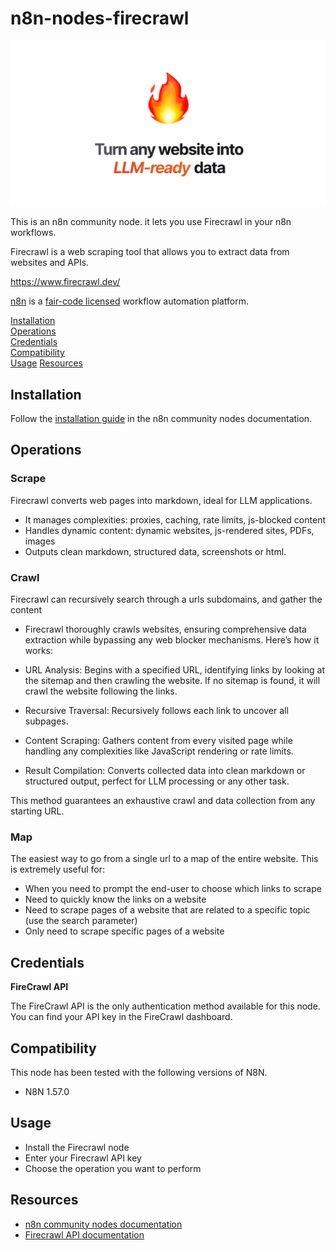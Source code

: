 # n8n-nodes-firecrawl
![](./firecrawl.png)

This is an n8n community node. it lets you use Firecrawl in your n8n workflows.

Firecrawl is a web scraping tool that allows you to extract data from websites and APIs.

https://www.firecrawl.dev/

[n8n](https://n8n.io/) is a [fair-code licensed](https://docs.n8n.io/reference/license/) workflow automation platform.

[Installation](#installation)  
[Operations](#operations)  
[Credentials](#credentials)   
[Compatibility](#compatibility)  
[Usage](#usage) 
[Resources](#resources)  

## Installation

Follow the [installation guide](https://docs.n8n.io/integrations/community-nodes/installation/) in the n8n community nodes documentation.

## Operations

### Scrape

Firecrawl converts web pages into markdown, ideal for LLM applications.

- It manages complexities: proxies, caching, rate limits, js-blocked content
- Handles dynamic content: dynamic websites, js-rendered sites, PDFs, images
- Outputs clean markdown, structured data, screenshots or html.

### Crawl

Firecrawl can recursively search through a urls subdomains, and gather the content

- Firecrawl thoroughly crawls websites, ensuring comprehensive data extraction while bypassing any web blocker mechanisms. Here’s how it works:

- URL Analysis: Begins with a specified URL, identifying links by looking at the sitemap and then crawling the website. If no sitemap is found, it will crawl the website following the links.

- Recursive Traversal: Recursively follows each link to uncover all subpages.

- Content Scraping: Gathers content from every visited page while handling any complexities like JavaScript rendering or rate limits.

- Result Compilation: Converts collected data into clean markdown or structured output, perfect for LLM processing or any other task.

This method guarantees an exhaustive crawl and data collection from any starting URL.

### Map

The easiest way to go from a single url to a map of the entire website. This is extremely useful for:

- When you need to prompt the end-user to choose which links to scrape
- Need to quickly know the links on a website
- Need to scrape pages of a website that are related to a specific topic (use the search parameter)
- Only need to scrape specific pages of a website

## Credentials

**FireCrawl API**

The FireCrawl API is the only authentication method available for this node. You can find your API key in the FireCrawl dashboard.


## Compatibility

This node has been tested with the following versions of N8N.

- N8N 1.57.0

## Usage

- Install the Firecrawl node
- Enter your Firecrawl API key
- Choose the operation you want to perform

## Resources

* [n8n community nodes documentation](https://docs.n8n.io/integrations/community-nodes/)
* [Firecrawl API documentation](https://docs.firecrawl.dev/)



